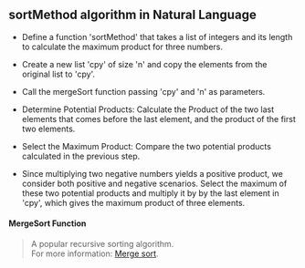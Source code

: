 ## sortMethod algorithm in Natural Language

- Define a function 'sortMethod' that takes a list of integers and its length to calculate the maximum product for three numbers.

- Create a new list 'cpy' of size 'n' and copy the elements from the original list to 'cpy'.

- Call the mergeSort function passing 'cpy' and 'n' as parameters.

- Determine Potential Products: Calculate the Product of the two last elements that comes before the last element, and the product of the first two elements.

- Select the Maximum Product: Compare the two potential products calculated in the previous step.

- Since multiplying two negative numbers yields a positive product, we consider both positive and negative scenarios.
Select the maximum of these two potential products and multiply it by by the last element in 'cpy', which gives the maximum product of three elements.

#### MergeSort Function
> A popular recursive sorting algorithm.<br>
For more information: [Merge sort](https://en.wikipedia.org/wiki/Merge_sort).
